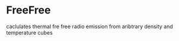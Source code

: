 FreeFree
========

caclulates thermal fre free radio emission from aribtrary density and temperature cubes
